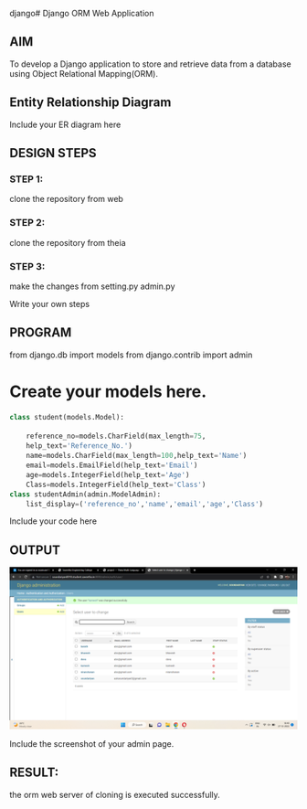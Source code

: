 django# Django ORM Web Application

## AIM
To develop a Django application to store and retrieve data from a database using Object Relational Mapping(ORM).

## Entity Relationship Diagram

Include your ER diagram here

## DESIGN STEPS

### STEP 1:
clone the repository from web

### STEP 2:
clone the repository from theia 

### STEP 3:
make the changes from setting.py admin.py

Write your own steps

## PROGRAM

from django.db import models
from django.contrib import admin
# Create your models here.
```python
class student(models.Model):

    reference_no=models.CharField(max_length=75,
    help_text='Reference_No.')
    name=models.CharField(max_length=100,help_text='Name')
    email=models.EmailField(help_text='Email')
    age=models.IntegerField(help_text='Age')
    Class=models.IntegerField(help_text='Class')
class studentAdmin(admin.ModelAdmin):
    list_display=('reference_no','name','email','age','Class')

```

Include your code here

## OUTPUT
![model](webexp2.png)

Include the screenshot of your admin page.


## RESULT:
the orm web server of cloning is executed successfully.
